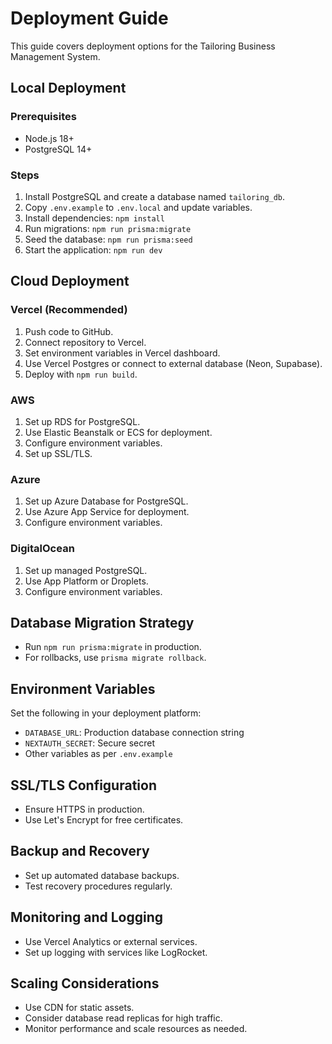 # Deployment Guide

This guide covers deployment options for the Tailoring Business Management System.

## Local Deployment

### Prerequisites
- Node.js 18+
- PostgreSQL 14+

### Steps
1. Install PostgreSQL and create a database named `tailoring_db`.
2. Copy `.env.example` to `.env.local` and update variables.
3. Install dependencies: `npm install`
4. Run migrations: `npm run prisma:migrate`
5. Seed the database: `npm run prisma:seed`
6. Start the application: `npm run dev`

## Cloud Deployment

### Vercel (Recommended)
1. Push code to GitHub.
2. Connect repository to Vercel.
3. Set environment variables in Vercel dashboard.
4. Use Vercel Postgres or connect to external database (Neon, Supabase).
5. Deploy with `npm run build`.

### AWS
1. Set up RDS for PostgreSQL.
2. Use Elastic Beanstalk or ECS for deployment.
3. Configure environment variables.
4. Set up SSL/TLS.

### Azure
1. Set up Azure Database for PostgreSQL.
2. Use Azure App Service for deployment.
3. Configure environment variables.

### DigitalOcean
1. Set up managed PostgreSQL.
2. Use App Platform or Droplets.
3. Configure environment variables.

## Database Migration Strategy
- Run `npm run prisma:migrate` in production.
- For rollbacks, use `prisma migrate rollback`.

## Environment Variables
Set the following in your deployment platform:
- `DATABASE_URL`: Production database connection string
- `NEXTAUTH_SECRET`: Secure secret
- Other variables as per `.env.example`

## SSL/TLS Configuration
- Ensure HTTPS in production.
- Use Let's Encrypt for free certificates.

## Backup and Recovery
- Set up automated database backups.
- Test recovery procedures regularly.

## Monitoring and Logging
- Use Vercel Analytics or external services.
- Set up logging with services like LogRocket.

## Scaling Considerations
- Use CDN for static assets.
- Consider database read replicas for high traffic.
- Monitor performance and scale resources as needed.
